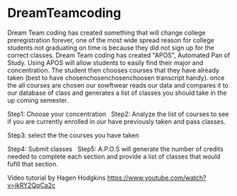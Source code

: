 # DreamTeamcoding
Dream Team coding has created something that will change college preregistration forever, one of the most wide spread reason for college students not graduating on time is because they did not sign up for the correct classes. 
Dream Team coding has created "APOS", Automated Pan of Study. Using APOS will allow students to easily find their major and concentration.
The student then chooses courses that they have already taken (best to have chosenchosenchosenchoosen transcript handy).
once the all courses are chosen our sowftwear reads our data and compares it to our database of class and generates a list of classes you should take in the up coming semester.

Step1:
  Choose your concentration 
  
Step2:
  Analyze the list of courses to see if you are currently enrolled in our have previously taken and pass classes.
 
Step3:
  select the the courses you have taken
 
Step4:
  Submit classes
  
Step5:
  A.P.O.S will generate the number of credits needed to complete each section and provide a list of classes that would fufill that section.


Video tutorial by Hagen Hodgkins
https://www.youtube.com/watch?v=jkRY2QqCa2c
